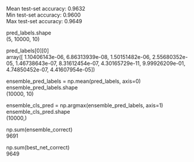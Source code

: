 Mean test-set accuracy: 0.9632  
Min test-set accuracy:  0.9600  
Max test-set accuracy:  0.9649  
  
  
pred_labels.shape  
(5, 10000, 10)  
  
pred_labels[0][0]  
array([  1.10406143e-06,   6.86313939e-08,   1.50151482e-06,
         2.55680352e-05,   1.46738643e-07,   8.31612454e-07,
         4.30165729e-11,   9.99926209e-01,   4.74850452e-07,
         4.41607954e-05])

  
ensemble_pred_labels = np.mean(pred_labels, axis=0)  
ensemble_pred_labels.shape  
(10000, 10)
  
  
  
ensemble_cls_pred = np.argmax(ensemble_pred_labels, axis=1)  
ensemble_cls_pred.shape  
(10000,)
  
  

np.sum(ensemble_correct)  
9691
  
  

np.sum(best_net_correct)  
9649
